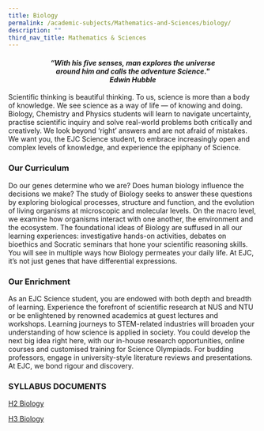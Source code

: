 ```yaml
---
title: Biology
permalink: /academic-subjects/Mathematics-and-Sciences/biology/
description: ""
third_nav_title: Mathematics & Sciences
---
```

<center><h4><em>“With his five senses, man explores the universe<br>around him and calls the adventure Science."<br><b>Edwin Hubble</b></em></h4></center>


Scientific thinking is beautiful thinking. To us, science is more than a body of knowledge. We see science as a way of life — of knowing and doing. Biology, Chemistry and Physics students will learn to navigate uncertainty, practise scientific inquiry and solve real-world problems both critically and creatively. We look beyond ‘right’ answers and are not afraid of mistakes. We want you, the EJC Science student, to embrace increasingly open and complex levels of knowledge, and experience the epiphany of Science.

### Our Curriculum

Do our genes determine who we are? Does human biology influence the decisions we make? The study of Biology seeks to answer these questions by exploring biological processes, structure and function, and the evolution of living organisms at microscopic and molecular levels. On the macro level, we examine how organisms interact with one another, the environment and the ecosystem. The foundational ideas of Biology are suffused in all our learning experiences: investigative hands-on activities, debates on bioethics and Socratic seminars that hone your scientific reasoning skills. You will see in multiple ways how Biology permeates your daily life. At EJC, it’s not just genes that have differential expressions.

### Our Enrichment

As an EJC Science student, you are endowed with both depth and breadth of learning. Experience the forefront of scientific research at NUS and NTU or be enlightened by renowned academics at guest lectures and workshops. Learning journeys to STEM-related industries will broaden your understanding of how science is applied in society. You could develop the next big idea right here, with our in-house research opportunities, online courses and customised training for Science Olympiads. For budding professors, engage in university-style literature reviews and presentations. At EJC, we bond rigour and discovery.

### SYLLABUS DOCUMENTS

[H2 Biology](https://www.seab.gov.sg/docs/default-source/national-examinations/syllabus/alevel/2024syllabus/9744_y24_sy.pdf)

[H3 Biology](https://www.seab.gov.sg/docs/default-source/national-examinations/syllabus/alevel/2024syllabus/9816_y24_sy.pdf)